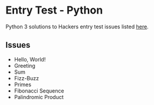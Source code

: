 # Entry Test - Python

Python 3 solutions to Hackers entry test issues listed [here](https://www.artin.cz/hackers/).

## Issues

* Hello, World!
* Greeting
* Sum
* Fizz-Buzz
* Primes
* Fibonacci Sequence
* Palindromic Product
